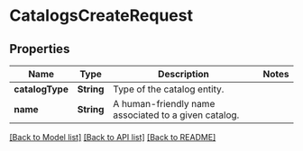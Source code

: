# CatalogsCreateRequest

## Properties
Name | Type | Description | Notes
------------ | ------------- | ------------- | -------------
**catalogType** | **String** | Type of the catalog entity. | 
**name** | **String** | A human-friendly name associated to a given catalog. | 

[[Back to Model list]](../README.md#documentation-for-models) [[Back to API list]](../README.md#documentation-for-api-endpoints) [[Back to README]](../README.md)


